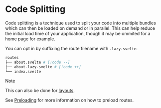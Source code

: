# Code Splitting

Code splitting is a technique used to split your code into multiple bundles which can then be loaded on demand or in parallel. This can help reduce the initial load time of your application, though it may be ommited for a home page for example.

You can opt in by suffixing the route filename with `.lazy.svelte`:

```sh
routes
├── about.svelte # [!code --]
├── about.lazy.svelte # [!code ++]
└── index.svelte
```

> [!NOTE]
> This can also be done for [layouts](./routing-concepts#layouts).

See [Preloading](../common/preloading) for more information on how to preload routes.
